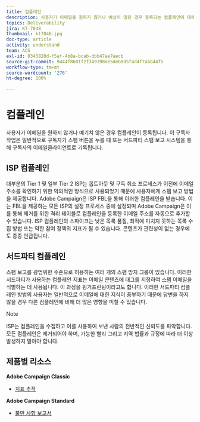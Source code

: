 ```yaml
---
title: 컴플레인
description: 사용자가 이메일을 원하지 않거나 예상치 않은 경우 등록되는 컴플레인에 대해 알아봅니다.
topics: Deliverability
jira: KT-7048
thumbnail: kt7048.jpg
doc-type: article
activity: understand
team: ACS
exl-id: 0343820d-f5af-4b8a-bcab-dbb47ae7aecb
source-git-commit: 9444f8601f2f349398ee5deb9d5f4d4f7abb44f5
workflow-type: tm+mt
source-wordcount: '276'
ht-degree: 100%

---
```


# 컴플레인

사용자가 이메일을 원하지 않거나 예기치 않은 경우 컴플레인이 등록됩니다. 이 구독자 작업은 일반적으로 구독자가 스팸 버튼을 누를 때 또는 서드파티 스팸 보고 시스템을 통해 구독자의 이메일클라이언트로 기록됩니다.

## ISP 컴플레인

대부분의 Tier 1 및 일부 Tier 2 ISP는 옵트아웃 및 구독 취소 프로세스가 이전에 이메일 주소를 확인하기 위한 악의적인 방식으로 사용되었기 때문에 사용자에게 스팸 보고 방법을 제공합니다. Adobe Campaign은 ISP FBL을 통해 이러한 컴플레인을 받습니다. 이는 FBL을 제공하는 모든 ISP의 설정 프로세스 중에 설정되며 Adobe Campaign은 이를 통해 제거를 위한 격리 테이블로 컴플레인을 등록한 이메일 주소를 자동으로 추가할 수 있습니다. ISP 컴플레인의 스파이크는 낮은 목록 품질, 최적에 미치지 못하는 목록 수집 방법 또는 약한 참여 정책의 지표가 될 수 있습니다. 콘텐츠가 관련성이 없는 경우에도 종종 언급됩니다.

## 서드파티 컴플레인

스팸 보고를 광범위한 수준으로 허용하는 여러 개의 스팸 방지 그룹이 있습니다. 이러한 서드파티가 사용하는 컴플레인 지표는 이메일 콘텐츠에 태그를 지정하여 스팸 이메일을 식별하는 데 사용됩니다. 이 과정을 핑거프린팅이라고도 합니다. 이러한 서드파티 컴플레인 방법의 사용자는 일반적으로 이메일에 대한 지식이 풍부하기 때문에 답변을 하지 않을 경우 다른 컴플레인에 비해 더 많은 영향을 미칠 수 있습니다.

>[!NOTE]
>
>ISP는 컴플레인을 수집하고 이를 사용하여 보낸 사람의 전반적인 신뢰도를 파악합니다. 모든 컴플레인은 제거되어야 하며, 가능한 빨리 그리고 지역 법률과 규정에 따라 더 이상 발생하지 말아야 합니다.

## 제품별 리소스

**Adobe Campaign Classic**

* [지표 추적](https://experienceleague.adobe.com/docs/campaign-classic/using/reporting/reports-on-deliveries/delivery-reports.html?lang=ko#tracking-indicators)

**Adobe Campaign Standard**

* [불만 사항 보고서](https://experienceleague.adobe.com/docs/campaign-standard/using/reporting/list-of-reports/complaints.html?lang=ko#reporting)
